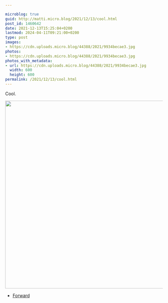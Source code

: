 ```yaml
---

microblog: true
guid: http://matti.micro.blog/2021/12/13/cool.html
post_id: 1460642
date: 2021-12-13T15:25:04+0200
lastmod: 2024-04-11T09:21:00+0200
type: post
images:
- https://cdn.uploads.micro.blog/44388/2021/9934becae3.jpg
photos:
- https://cdn.uploads.micro.blog/44388/2021/9934becae3.jpg
photos_with_metadata:
- url: https://cdn.uploads.micro.blog/44388/2021/9934becae3.jpg
  width: 600
  height: 600
permalink: /2021/12/13/cool.html
---
```

Cool.

<img src="uploads/2021/9934becae3.jpg" width="600" height="600" alt="" />

- [Forward](https://blog.martin-haehnel.de/2023/01/06/previously-this-last.html)
